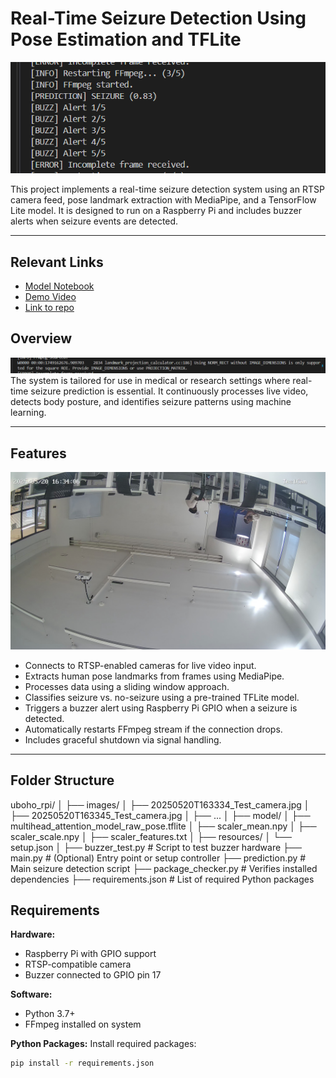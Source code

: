 # Real-Time Seizure Detection Using Pose Estimation and TFLite

![prediction](./images/prediction.png)

This project implements a real-time seizure detection system using an RTSP camera feed, pose landmark extraction with MediaPipe, and a TensorFlow Lite model. It is designed to run on a Raspberry Pi and includes buzzer alerts when seizure events are detected.

---

## Relevant Links
- [Model Notebook](https://colab.research.google.com/drive/1QYHZ_VQo9THJQWKK6x_FUeq7tYCn8fC7?usp=sharing)
- [Demo Video](https://drive.google.com/drive/folders/1u1_SWO-1Wuf-vYJglyCKBCgyUf9wSh-H?usp=sharing)
- [Link to repo](https://github.com/Isaiah-Essien/uboho_rpi)
  

## Overview

![landmarks](./images/landmark.png)
The system is tailored for use in medical or research settings where real-time seizure prediction is essential. It continuously processes live video, detects body posture, and identifies seizure patterns using machine learning.

---

## Features
![sample image from camera](./images/20250520T163408_Test_camera.jpg)
- Connects to RTSP-enabled cameras for live video input.
- Extracts human pose landmarks from frames using MediaPipe.
- Processes data using a sliding window approach.
- Classifies seizure vs. no-seizure using a pre-trained TFLite model.
- Triggers a buzzer alert using Raspberry Pi GPIO when a seizure is detected.
- Automatically restarts FFmpeg stream if the connection drops.
- Includes graceful shutdown via signal handling.

---

## Folder Structure
uboho_rpi/
│
├── images/
│   ├── 20250520T163334_Test_camera.jpg
│   ├── 20250520T163345_Test_camera.jpg
│   ├── ...
│
├── model/
│   ├── multihead_attention_model_raw_pose.tflite
│   ├── scaler_mean.npy
│   ├── scaler_scale.npy
│   ├── scaler_features.txt
│
├── resources/
│   └── setup.json
│
├── buzzer_test.py         # Script to test buzzer hardware
├── main.py                # (Optional) Entry point or setup controller
├── prediction.py          # Main seizure detection script
├── package_checker.py     # Verifies installed dependencies
├── requirements.json      # List of required Python packages


## Requirements

**Hardware:**
- Raspberry Pi with GPIO support
- RTSP-compatible camera
- Buzzer connected to GPIO pin 17

**Software:**
- Python 3.7+
- FFmpeg installed on system

**Python Packages:**
Install required packages:

```bash
pip install -r requirements.json

```
